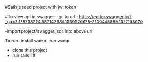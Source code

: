 #Sailsjs seed project with jwt token 

#To view api in swagger:
 -go to url : https://editor.swagger.io/?_ga=2.129758724.987142680.1530526678-2100448989.1527163670
 
 -import project/swagger.json into above url
 

To run
  -install wamp
  -run wamp
  - clone this project
  - run sails lift
